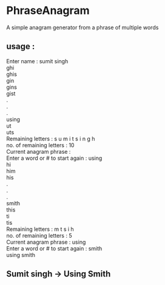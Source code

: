 # PhraseAnagram

A simple anagram generator from a phrase of multiple words

## usage :

Enter name : sumit singh<br>
ghi<br>
ghis<br>
gin<br>
gins<br>
gist<br>
.<br>
.<br>
.<br>
using<br>
ut<br>
uts<br>
Remaining letters : s u m i t s i n g h<br>
no. of remaining letters : 10<br>
Current anagram phrase : <br>
Enter a word or # to start again : using<br>
hi<br>
him<br>
his<br>
.<br>
.<br>
.<br>
smith<br>
this<br>
ti<br>
tis<br>
Remaining letters : m t s i h<br>
no. of remaining letters : 5<br>
Current anagram phrase : using<br>
Enter a word or # to start again : smith<br>
using smith<br>

## Sumit singh -> Using Smith